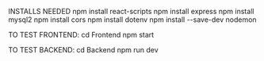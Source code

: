 INSTALLS NEEDED
npm install react-scripts
npm install express
npm install mysql2
npm install cors
npm install dotenv
npm install --save-dev nodemon

TO TEST FRONTEND:
cd Frontend
npm start

TO TEST BACKEND:
cd Backend
npm run dev